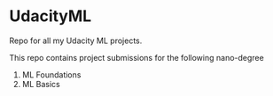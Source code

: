 # UdacityML
Repo for all my Udacity ML projects.

This repo contains project submissions for the following nano-degree

1. ML Foundations
2. ML Basics
